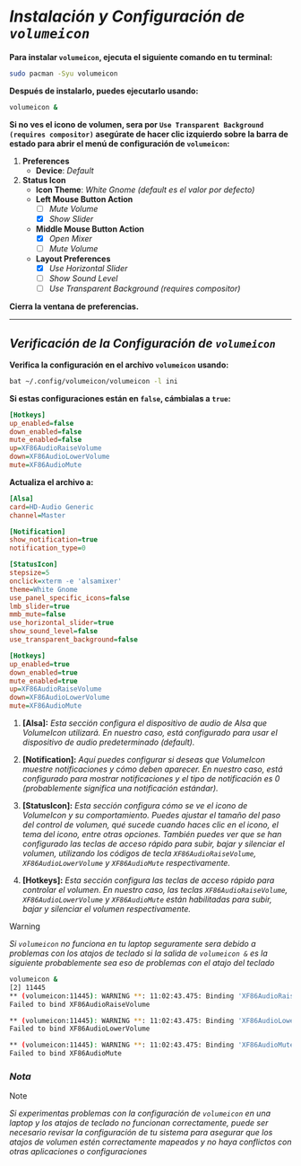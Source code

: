 <!-- Autor: Daniel Benjamin Perez Morales -->
<!-- GitHub: https://github.com/DanielPerezMoralesDev13 -->
<!-- Correo electrónico: danielperezdev@proton.me -->

# ***Instalación y Configuración de `volumeicon`***

**Para instalar `volumeicon`, ejecuta el siguiente comando en tu terminal:**

```bash
sudo pacman -Syu volumeicon
```

**Después de instalarlo, puedes ejecutarlo usando:**

```bash
volumeicon &
```

**Si no ves el icono de volumen, sera por `Use Transparent Background (requires compositor)` asegúrate de hacer clic izquierdo sobre la barra de estado para abrir el menú de configuración de `volumeicon`:**

1. **Preferences**
   - **Device**: *Default*
2. **Status Icon**
   - **Icon Theme**: *White Gnome (default es el valor por defecto)*
   - **Left Mouse Button Action**
     - [ ] *Mute Volume*
     - [x] *Show Slider*
   - **Middle Mouse Button Action**
     - [x] *Open Mixer*
     - [ ] *Mute Volume*
   - **Layout Preferences**
     - [x] *Use Horizontal Slider*
     - [ ] *Show Sound Level*
     - [ ] *Use Transparent Background (requires compositor)*

**Cierra la ventana de preferencias.**

---

## ***Verificación de la Configuración de `volumeicon`***

**Verifica la configuración en el archivo `volumeicon` usando:**

```bash
bat ~/.config/volumeicon/volumeicon -l ini
```

**Si estas configuraciones están en `false`, cámbialas a `true`:**

```ini
[Hotkeys]
up_enabled=false
down_enabled=false
mute_enabled=false
up=XF86AudioRaiseVolume
down=XF86AudioLowerVolume
mute=XF86AudioMute
```

**Actualiza el archivo a:**

```ini
[Alsa]
card=HD-Audio Generic
channel=Master

[Notification]
show_notification=true
notification_type=0

[StatusIcon]
stepsize=5
onclick=xterm -e 'alsamixer'
theme=White Gnome
use_panel_specific_icons=false
lmb_slider=true
mmb_mute=false
use_horizontal_slider=true
show_sound_level=false
use_transparent_background=false

[Hotkeys]
up_enabled=true
down_enabled=true
mute_enabled=true
up=XF86AudioRaiseVolume
down=XF86AudioLowerVolume
mute=XF86AudioMute
```

1. **[Alsa]:** *Esta sección configura el dispositivo de audio de Alsa que VolumeIcon utilizará. En nuestro caso, está configurado para usar el dispositivo de audio predeterminado (default).*

2. **[Notification]:** *Aquí puedes configurar si deseas que VolumeIcon muestre notificaciones y cómo deben aparecer. En nuestro caso, está configurado para mostrar notificaciones y el tipo de notificación es 0 (probablemente significa una notificación estándar).*

3. **[StatusIcon]:** *Esta sección configura cómo se ve el icono de VolumeIcon y su comportamiento. Puedes ajustar el tamaño del paso del control de volumen, qué sucede cuando haces clic en el icono, el tema del icono, entre otras opciones. También puedes ver que se han configurado las teclas de acceso rápido para subir, bajar y silenciar el volumen, utilizando los códigos de tecla `XF86AudioRaiseVolume`, `XF86AudioLowerVolume` y `XF86AudioMute` respectivamente.*

4. **[Hotkeys]:** *Esta sección configura las teclas de acceso rápido para controlar el volumen. En nuestro caso, las teclas `XF86AudioRaiseVolume`, `XF86AudioLowerVolume` y `XF86AudioMute` están habilitadas para subir, bajar y silenciar el volumen respectivamente.*

> [!WARNING]
> *Si `volumeicon` no funciona en tu laptop seguramente sera debido a problemas con los atajos de teclado si la salida de `volumeicon &` es la siguiente probablemente sea eso de problemas con el atajo del teclado*

```bash
volumeicon &
[2] 11445
** (volumeicon:11445): WARNING **: 11:02:43.475: Binding 'XF86AudioRaiseVolume' failed!
Failed to bind XF86AudioRaiseVolume

** (volumeicon:11445): WARNING **: 11:02:43.475: Binding 'XF86AudioLowerVolume' failed!
Failed to bind XF86AudioLowerVolume

** (volumeicon:11445): WARNING **: 11:02:43.475: Binding 'XF86AudioMute' failed!
Failed to bind XF86AudioMute
```

### ***Nota***

> [!NOTE]
> *Si experimentas problemas con la configuración de `volumeicon` en una laptop y los atajos de teclado no funcionan correctamente, puede ser necesario revisar la configuración de tu sistema para asegurar que los atajos de volumen estén correctamente mapeados y no haya conflictos con otras aplicaciones o configuraciones*
